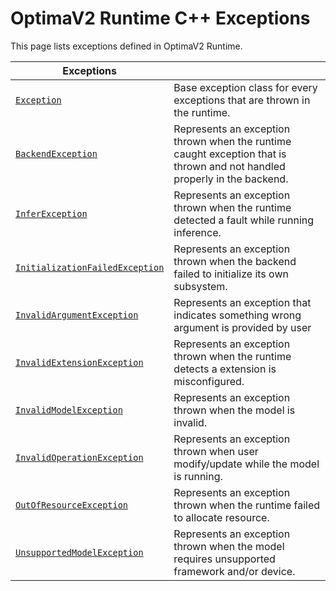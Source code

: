 OptimaV2 Runtime C++ Exceptions
=================================

This page lists exceptions defined in OptimaV2 Runtime.

| Exceptions |   |
| ---------- | - |
| [`Exception`](exception.md) | Base exception class for every exceptions that are thrown in the runtime. |
| [`BackendException`](backend.md) | Represents an exception thrown when the runtime caught exception that is thrown and not handled properly in the backend. |
| [`InferException`](infer.md) | Represents an exception thrown when the runtime detected a fault while running inference. |
| [`InitializationFailedException`](initialization_failed.md) | Represents an exception thrown when the backend failed to initialize its own subsystem. |
| [`InvalidArgumentException`](invalid_argument.md) | Represents an exception that indicates something wrong argument is provided by user |
| [`InvalidExtensionException`](invalid_extension.md) | Represents an exception thrown when the runtime detects a extension is misconfigured. |
| [`InvalidModelException`](invalid_model.md) | Represents an exception thrown when the model is invalid. |
| [`InvalidOperationException`](invalid_operation.md) | Represents an exception thrown when user modify/update while the model is running. |
| [`OutOfResourceException`](out_of_resource.md) | Represents an exception thrown when the runtime failed to allocate resource. |
| [`UnsupportedModelException`](unsupported_model.md) | Represents an exception thrown when the model requires unsupported framework and/or device. |